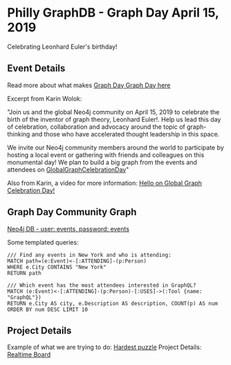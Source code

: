 # Philly GraphDB - Graph Day April 15, 2019

Celebrating Leonhard Euler's birthday!

## Event Details

Read more about what makes [Graph Day Graph Day here](https://neo4j.com/blog/leonhard-euler-global-graph-celebration-day/)

Excerpt from Karin Wolok:

"Join us and the global Neo4j community on April 15, 2019 to celebrate the birth of the inventor of graph theory, Leonhard Euler!. Help us lead this day of celebration, collaboration and advocacy around the topic of graph-thinking and those who have accelerated thought leadership in this space.

We invite our Neo4j community members around the world to participate by hosting a local event or gathering with friends and colleagues on this monumental day! We plan to build a big graph from the events and attendees on [GlobalGraphCelebrationDay](GlobalGraphCelebrationDay.com)"

Also from Karin, a video for more information: [Hello on Global Graph Celebration Day!](https://www.youtube.com/watch?v=LJKxgRDpsm0&feature=youtu.be)

## Graph Day Community Graph

[Neo4j DB - user: events, password: events](https://88f0bc82.databases.neo4j.io/browser/)

Some templated queries:

```
/// Find any events in New York and who is attending:
MATCH path=(e:Event)<-[:ATTENDING]-(p:Person)
WHERE e.City CONTAINS "New York"
RETURN path

/// Which event has the most attendees interested in GraphQL?
MATCH (e:Event)<-[:ATTENDING]-(p:Person)-[:USES]->(:Tool {name: "GraphQL"})
RETURN e.City AS city, e.Description AS description, COUNT(p) AS num
ORDER BY num DESC LIMIT 10
```

## Project Details

Example of what we are trying to do: [Hardest puzzle](https://miro.com/app/board/o9J_kxv70t4=/)
Project Details: [Realtime Board](https://miro.com/app/board/o9J_kxv70t4=/)
